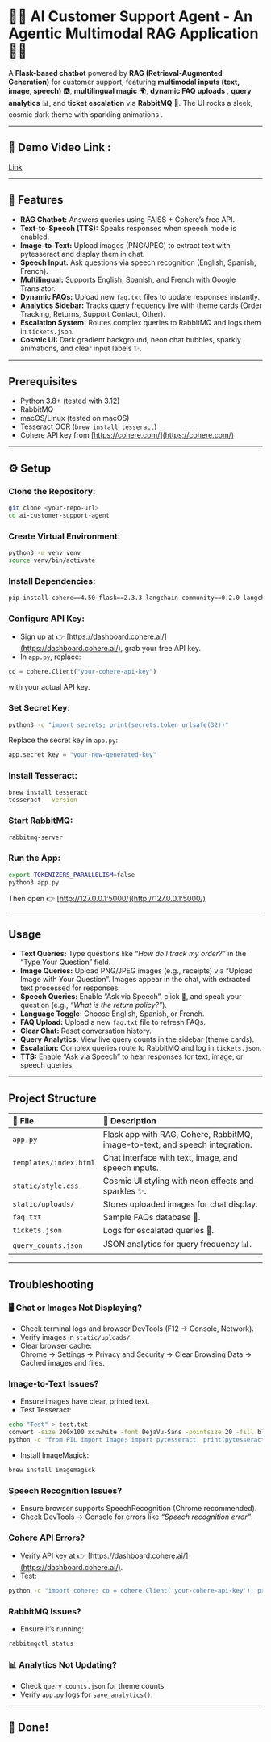 # 🤖✨ AI Customer Support Agent - An Agentic Multimodal RAG Application 🚀🌌

A **Flask-based chatbot** powered by **RAG (Retrieval-Augmented Generation)** for customer support, featuring **multimodal inputs (text, image, speech)** 🅰, **multilingual magic** 🌍, **dynamic FAQ uploads** , **query analytics** 📊, and **ticket escalation** via **RabbitMQ** 🐇. The UI rocks a sleek, cosmic dark theme with sparkling animations .

---

## 🌟 Demo Video Link :

[Link](https://drive.google.com/file/d/11sBW-u0XXArfYTVrJadwa-Ock5k261JB/view?usp=sharing)

---

## 🌟 Features

- **RAG Chatbot:** Answers queries using FAISS + Cohere’s free API.
- **Text-to-Speech (TTS):** Speaks responses when speech mode is enabled.
- **Image-to-Text:** Upload images (PNG/JPEG) to extract text with pytesseract and display them in chat.
- **Speech Input:** Ask questions via speech recognition (English, Spanish, French).
- **Multilingual:** Supports English, Spanish, and French with Google Translator.
- **Dynamic FAQs:** Upload new `faq.txt` files to update responses instantly.
- **Analytics Sidebar:** Tracks query frequency live with theme cards (Order Tracking, Returns, Support Contact, Other).
- **Escalation System:** Routes complex queries to RabbitMQ and logs them in `tickets.json`.
- **Cosmic UI:** Dark gradient background, neon chat bubbles, sparkly animations, and clear input labels ✨.

---

## Prerequisites

- Python 3.8+ (tested with 3.12)
- RabbitMQ
- macOS/Linux (tested on macOS)
- Tesseract OCR (`brew install tesseract`)
- Cohere API key from [https://cohere.com/](https://cohere.com/)

---

## ⚙️ Setup

### Clone the Repository:
```bash
git clone <your-repo-url>
cd ai-customer-support-agent
```

### Create Virtual Environment:
```bash
python3 -m venv venv
source venv/bin/activate
```

### Install Dependencies:
```bash
pip install cohere==4.50 flask==2.3.3 langchain-community==0.2.0 langchain-huggingface==0.0.3 langgraph==0.2.0 faiss-cpu==1.8.0 deep-translator==1.11.4 pika==1.3.2 sentence-transformers==2.6.1 httpx==0.23.0 langchain-core==0.2.0 pydantic==2.7.0 pydantic-core==2.18.1 Pillow==10.3.0 pytesseract==0.3.10
```

### Configure API Key:
- Sign up at 👉 [https://dashboard.cohere.ai/](https://dashboard.cohere.ai/), grab your free API key.
- In `app.py`, replace:
```python
co = cohere.Client("your-cohere-api-key")
```
with your actual API key.

### Set Secret Key:
```bash
python3 -c "import secrets; print(secrets.token_urlsafe(32))"
```
Replace the secret key in `app.py`:
```python
app.secret_key = "your-new-generated-key"
```

### Install Tesseract:
```bash
brew install tesseract
tesseract --version
```

### Start RabbitMQ:
```bash
rabbitmq-server
```

###  Run the App:
```bash
export TOKENIZERS_PARALLELISM=false
python3 app.py
```
Then open 👉 [http://127.0.0.1:5000/](http://127.0.0.1:5000/)

---

##  Usage

-  **Text Queries:** Type questions like _“How do I track my order?”_ in the “Type Your Question” field.
-  **Image Queries:** Upload PNG/JPEG images (e.g., receipts) via “Upload Image with Your Question”. Images appear in the chat, with extracted text processed for responses.
-  **Speech Queries:** Enable “Ask via Speech”, click 🎤, and speak your question (e.g., _“What is the return policy?”_).
-  **Language Toggle:** Choose English, Spanish, or French.
-  **FAQ Upload:** Upload a new `faq.txt` file to refresh FAQs.
-  **Clear Chat:** Reset conversation history.
-  **Query Analytics:** View live query counts in the sidebar (theme cards).
-  **Escalation:** Complex queries route to RabbitMQ and log in `tickets.json`.
-  **TTS:** Enable “Ask via Speech” to hear responses for text, image, or speech queries.

---

##  Project Structure

| 📄 File               | 📌 Description                                                     |
|:---------------------|:------------------------------------------------------------------|
| `app.py`              | Flask app with RAG, Cohere, RabbitMQ, image-to-text, and speech integration. |
| `templates/index.html`| Chat interface with text, image, and speech inputs.                |
| `static/style.css`    | Cosmic UI styling with neon effects and sparkles ✨.               |
| `static/uploads/`     | Stores uploaded images for chat display.                          |
| `faq.txt`             | Sample FAQs database 📖.                                          |
| `tickets.json`        | Logs for escalated queries 🚨.                                    |
| `query_counts.json`   | JSON analytics for query frequency 📊.                            |

---

## Troubleshooting
### 🖥️ Chat or Images Not Displaying?
- Check terminal logs and browser DevTools (F12 → Console, Network).
- Verify images in `static/uploads/`.
- Clear browser cache:  
  Chrome → Settings → Privacy and Security → Clear Browsing Data → Cached images and files.

### Image-to-Text Issues?
- Ensure images have clear, printed text.
- Test Tesseract:
```bash
echo "Test" > test.txt
convert -size 200x100 xc:white -font DejaVu-Sans -pointsize 20 -fill black -annotate +15+55 'Test' test.png
python -c "from PIL import Image; import pytesseract; print(pytesseract.image_to_string(Image.open('test.png')))"
```
- Install ImageMagick:
```bash
brew install imagemagick
```

### Speech Recognition Issues?
- Ensure browser supports SpeechRecognition (Chrome recommended).
- Check DevTools → Console for errors like _“Speech recognition error”_.

###  Cohere API Errors?
- Verify API key at 👉 [https://dashboard.cohere.ai/](https://dashboard.cohere.ai/).
- Test:
```bash
python -c "import cohere; co = cohere.Client('your-cohere-api-key'); print(co.check_api_key())"
```

###  RabbitMQ Issues?
- Ensure it’s running:
```bash
rabbitmqctl status
```

### 📊 Analytics Not Updating?
- Check `query_counts.json` for theme counts.
- Verify `app.py` logs for `save_analytics()`.

---

## 🎉 Done!
